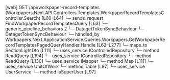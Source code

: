 [web] GET /api/workpaper-record-templates  (Workpapers.Next.API.Controllers.Templates.WorkpaperRecordTemplatesController.Search)  [L60–L64]
  └─ sends_request FindWorkpaperRecordTemplatesQuery [L63]
    └─ generic_pipeline_behaviors 2
      └─ DatagetTokenSyncBehaviour
      └─ DatagetTokenSyncBehaviour
    └─ handled_by Workpapers.Next.ApplicationService.Queries.Workpapers.GetWorkpaperRecordTemplatesPagedQueryHandler.Handle [L62–L277]
      └─ maps_to SectionLightDto [L111]
      └─ uses_service IControlledRepository<Binder>
        └─ method ReadQuery [L194]
      └─ uses_service IControlledRepository<WorkpaperRecordTemplate>
        └─ method ReadQuery [L130]
      └─ uses_service IMapper
        └─ method Map [L111]
      └─ uses_service UnitOfWork
        └─ method Table [L97]
      └─ uses_service UserService
        └─ method IsSuperUser [L97]

